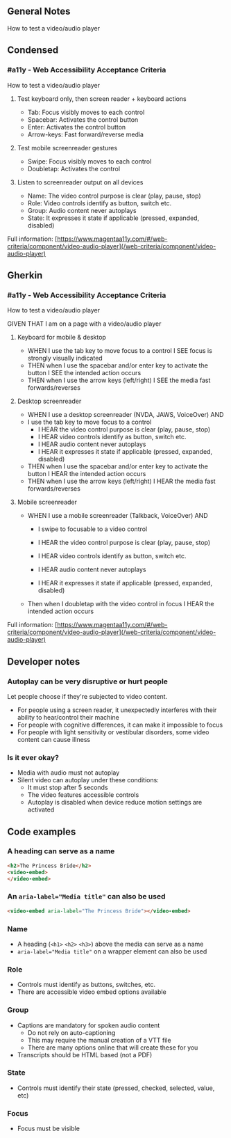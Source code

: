 ## General Notes

How to test a video/audio player

## Condensed

### #a11y - Web Accessibility Acceptance Criteria

How to test a video/audio player

1. Test keyboard only, then screen reader + keyboard actions

   - Tab: Focus visibly moves to each control
   - Spacebar: Activates the control button
   - Enter: Activates the control button
   - Arrow-keys: Fast forward/reverse media

2. Test mobile screenreader gestures

   - Swipe: Focus visibly moves to each control
   - Doubletap: Activates the control

3. Listen to screenreader output on all devices

   - Name: The video control purpose is clear (play, pause, stop)
   - Role: Video controls identify as button, switch etc.
   - Group: Audio content never autoplays
   - State: It expresses it state if applicable (pressed, expanded, disabled)

Full information: [https://www.magentaa11y.com/#/web-criteria/component/video-audio-player](/web-criteria/component/video-audio-player)

## Gherkin

### #a11y - Web Accessibility Acceptance Criteria

How to test a video/audio player

GIVEN THAT I am on a page with a video/audio player

1. Keyboard for mobile & desktop

   - WHEN I use the tab key to move focus to a control I SEE focus is strongly visually indicated
   - THEN when I use the spacebar and/or enter key to activate the button I SEE the intended action occurs
   - THEN when I use the arrow keys (left/right) I SEE the media fast forwards/reverses

2. Desktop screenreader

   - WHEN I use a desktop screenreader (NVDA, JAWS, VoiceOver) AND 
   - I use the tab key to move focus to a control
      - I HEAR the video control purpose is clear (play, pause, stop)
      - I HEAR video controls identify as button, switch etc.
      - I HEAR audio content never autoplays
      - I HEAR it expresses it state if applicable (pressed, expanded, disabled)
   - THEN when I use the spacebar and/or enter key to activate the button I HEAR the intended action occurs
   - THEN when I use the arrow keys (left/right) I HEAR the media fast forwards/reverses

3. Mobile screenreader

   - WHEN I use a mobile screenreader (Talkback, VoiceOver) AND

      - I swipe to focusable to a video control

      - I HEAR the video control purpose is clear (play, pause, stop)

      - I HEAR video controls identify as button, switch etc.

      - I HEAR audio content never autoplays

      - I HEAR it expresses it state if applicable (pressed, expanded, disabled)
   - Then when I doubletap with the video control in focus I HEAR the intended action occurs


Full information: [https://www.magentaa11y.com/#/web-criteria/component/video-audio-player](/web-criteria/component/video-audio-player)

## Developer notes

### Autoplay can be very disruptive or hurt people

Let people choose if they're subjected to video content.

- For people using a screen reader, it unexpectedly interferes with their ability to hear/control their machine  
- For people with cognitive differences, it can make it impossible to focus
- For people with light sensitivity or vestibular disorders, some video content can cause illness

### Is it ever okay?

- Media with audio must not autoplay
- Silent video can autoplay under these conditions:
  - It must stop after 5 seconds 
  - The video features accessible controls
  - Autoplay is disabled when device reduce motion settings are activated

## Code examples

### A heading can serve as a name

```html
<h2>The Princess Bride</h2>
<video-embed>
</video-embed>
```

### An `aria-label="Media title"` can also be used

```html
<video-embed aria-label="The Princess Bride"></video-embed>
```

### Name

- A heading (`<h1>` `<h2>` `<h3>`) above the media can serve as a name
- `aria-label="Media title"` on a wrapper element can also be used

### Role

- Controls must identify as buttons, switches, etc.
- There are accessible video embed options available

### Group

- Captions are mandatory for spoken audio content
  - Do not rely on auto-captioning
  - This may require the manual creation of a VTT file
  - There are many options online that will create these for you
- Transcripts should be HTML based (not a PDF)

### State

- Controls must identify their state (pressed, checked, selected, value, etc)

### Focus

- Focus must be visible
